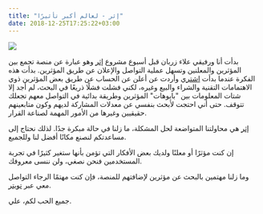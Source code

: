```yaml
---
title: "إثر - لعالم أكبر تأثيرًا"
date: 2018-12-25T17:25:22+03:00
---
```

![](https://i.imgur.com/nIUR9Pc.png)

بدأت أنا ورفيقي علاء زربان قبل أسبوع مشروع [إثر](https://ithr.social) وهو عبارة عن منصة تجمع بين المؤثرين والمعلنين وتسهل عملية التواصل والإعلان عن طريق المؤثرين. بدأت هذه الفكرة عندما بدأت [اشتري](https://twitter.com/eshtri) وأردت عن أعلن عن الحساب عن طريق بعض المؤثرين ذوي الاهتمامات التقنية والشراء والبيع وغيره، لكني فشلت فشلًا ذريعًا في البحث، لم أجد إلا شتات المعلومات بين "بايوهات" المؤثرين وطريقة بدائية في التواصل معهم تجعلك تتوقف. حتى أني احتجت لأبحث بنفسي عن معدلات المشاركة لديهم وكون متابعينهم حقيقيين وغيرها من الأمور المهمة لصناعة القرار. 

[إثر](https://ithr.social) هي محاولتنا المتواضعة لحل المشكلة، ما زلنا في حالة مبكرة جدًا. لذلك نحتاج إلى مساعدتكم لنصنع مكانًا أفضل لنا وللجميع. 

إن كنت مؤثرًا أو معلنًا ولديك بعض الأفكار التي تؤمن بأنها ستغير كثيرًا في تجربة المستخدمين فنحن نصغي، ولن ننسى معروفك. 

وما زلنا مهتمين بالبحث عن مؤثرين لإضافتهم للمنصة، فإن كنت مهتمًا الرجاء التواصل معي عبر [تويتر](https://twitter.com/alialghamdi). 

جميع الحب لكم،
علي. 
